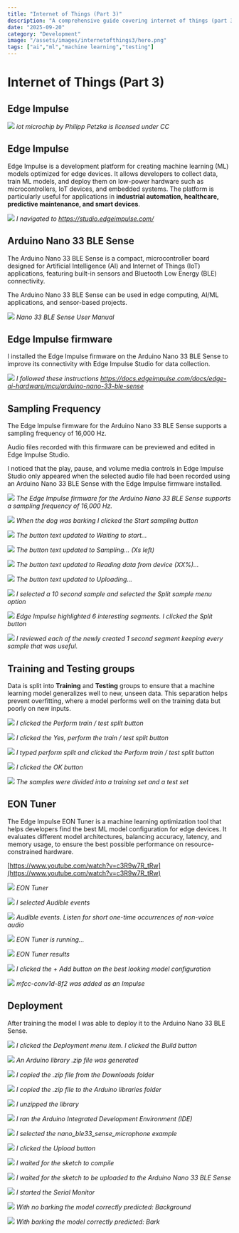 ```yaml
---
title: "Internet of Things (Part 3)"
description: "A comprehensive guide covering internet of things (part 3)"
date: "2025-09-20"
category: "Development"
image: "/assets/images/internetofthings3/hero.png"
tags: ["ai","ml","machine learning","testing"]
---
```


# Internet of Things (Part 3)

## Edge Impulse

![](/assets/images/internetofthings3/iot-microchip.svg)
*iot microchip by Philipp Petzka is licensed under CC*


## Edge Impulse

Edge Impulse is a development platform for creating machine learning (ML) models optimized for edge devices. It allows developers to collect data, train ML models, and deploy them on low-power hardware such as microcontrollers, IoT devices, and embedded systems. The platform is particularly useful for applications in **industrial automation, healthcare, predictive maintenance, and smart devices**.

![](/assets/images/internetofthings3/screenshot-2025-03-01-at-9.04.25am-2136x1234.png)
*I navigated to https://studio.edgeimpulse.com/*


## Arduino Nano 33 BLE Sense

The Arduino Nano 33 BLE Sense is a compact, microcontroller board designed for Artificial Intelligence (AI) and Internet of Things (IoT) applications, featuring built-in sensors and Bluetooth Low Energy (BLE) connectivity. 

The Arduino Nano 33 BLE Sense can be used in edge computing, AI/ML applications, and sensor-based projects.

![](/assets/images/internetofthings3/nano33-ble-sense-650x374.png)
*Nano 33 BLE Sense User Manual*


## Edge Impulse firmware

I installed the Edge Impulse firmware on the Arduino Nano 33 BLE Sense to improve its connectivity with Edge Impulse Studio for data collection.

![](/assets/images/internetofthings3/482410156-627953613276540-5451296773514265879-n-859x450.png)
*I followed these instructions https://docs.edgeimpulse.com/docs/edge-ai-hardware/mcu/arduino-nano-33-ble-sense*


## Sampling Frequency

The Edge Impulse firmware for the Arduino Nano 33 BLE Sense supports a sampling frequency of 16,000 Hz.

Audio files recorded with this firmware can be previewed and edited in Edge Impulse Studio.

I noticed that the play, pause, and volume media controls in Edge Impulse Studio only appeared when the selected audio file had been recorded using an Arduino Nano 33 BLE Sense with the Edge Impulse firmware installed.

![](/assets/images/internetofthings3/482435269-1145132687404726-4716611611337756326-n-1102x688.png)
*The Edge Impulse firmware for the Arduino Nano 33 BLE Sense supports a sampling frequency of 16,000 Hz.*

![](/assets/images/internetofthings3/476496236-1162144762281696-6300659400931351561-n-1359x645.png)
*When the dog was barking I clicked the Start sampling button*

![](/assets/images/internetofthings3/476504697-664391085933372-6833322121764778224-n-1366x673.png)
*The button text updated to Waiting to start...*

![](/assets/images/internetofthings3/476492243-9287067184705791-2599704835014173228-n-1365x696.png)
*The button text updated to Sampling... (Xs left)*

![](/assets/images/internetofthings3/476497092-484165971427295-7355111782948313514-n-1366x690.png)
*The button text updated to Reading data from device (XX%)...*

![](/assets/images/internetofthings3/476497322-1578815952747483-1090199327499510722-n-1366x680.png)
*The button text updated to Uploading...*

![](/assets/images/internetofthings3/screenshot-2025-03-01-at-1.08.35pm-2136x911.png)
*I selected a 10 second sample and selected the Split sample menu option*

![](/assets/images/internetofthings3/screenshot-2025-03-01-at-1.10.25pm-2136x1344.png)
*Edge Impulse highlighted 6 interesting segments. I clicked the Split button*

![](/assets/images/internetofthings3/screenshot-2025-03-01-at-1.55.50pm-2136x1100.png)
*I reviewed each of the newly created 1 second segment keeping every sample that was useful.*


## Training and Testing groups

Data is split into **Training** and **Testing** groups to ensure that a machine learning model generalizes well to new, unseen data. This separation helps prevent overfitting, where a model performs well on the training data but poorly on new inputs.

![](/assets/images/internetofthings3/screenshot-2025-03-01-at-5.44.44pm-2136x712.png)
*I clicked the Perform train / test split button*

![](/assets/images/internetofthings3/screenshot-2025-03-01-at-5.45.21pm-2136x1103.png)
*I clicked the Yes, perform the train / test split button*

![](/assets/images/internetofthings3/screenshot-2025-03-01-at-5.45.49pm-2136x1099.png)
*I typed perform split and clicked the Perform train / test split button*

![](/assets/images/internetofthings3/screenshot-2025-03-01-at-5.46.10pm-2136x1110.png)
*I clicked the OK button*

![](/assets/images/internetofthings3/screenshot-2025-03-01-at-5.47.22pm-2136x1173.png)
*The samples were divided into a training set and a test set*


## EON Tuner

The Edge Impulse EON Tuner is a machine learning optimization tool that helps developers find the best ML model configuration for edge devices. It evaluates different model architectures, balancing accuracy, latency, and memory usage, to ensure the best possible performance on resource-constrained hardware.

[https://www.youtube.com/watch?v=c3R9w7R_tRw](https://www.youtube.com/watch?v=c3R9w7R_tRw)

![](/assets/images/internetofthings3/screenshot-2025-03-01-at-5.54.42pm-2136x481.png)
*EON Tuner*

![](/assets/images/internetofthings3/screenshot-2025-03-01-at-5.55.55pm-2136x344.png)
*I selected Audible events*

![](/assets/images/internetofthings3/screenshot-2025-03-01-at-6.22.47pm-2136x1261.png)
*Audible events. Listen for short one-time occurrences of non-voice audio*

![](/assets/images/internetofthings3/screenshot-2025-03-01-at-5.58.09pm-2136x1173.png)
*EON Tuner is running...*

![](/assets/images/internetofthings3/screenshot-2025-03-01-at-6.07.06pm-2136x1165.png)
*EON Tuner results*

![](/assets/images/internetofthings3/screenshot-2025-03-01-at-6.27.34pm-2136x1001.png)
*I clicked the + Add button on the best looking model configuration*

![](/assets/images/internetofthings3/screenshot-2025-03-01-at-6.28.07pm-2136x1088.png)
*mfcc-conv1d-8f2 was added as an Impulse*


## Deployment

After training the model I was able to deploy it to the Arduino Nano 33 BLE Sense.

![](/assets/images/internetofthings3/screenshot-2025-03-01-at-6.29.25pm-2136x1177.png)
*I clicked the Deployment menu item. I clicked the Build button*

![](/assets/images/internetofthings3/screenshot-2025-03-01-at-6.30.56pm-2136x966.png)
*An Arduino library .zip file was generated*

![](/assets/images/internetofthings3/screenshot-2025-03-01-at-6.31.41pm-1758x204.png)
*I copied the .zip file from the Downloads folder*

![](/assets/images/internetofthings3/screenshot-2025-03-01-at-6.33.14pm-1754x324.png)
*I copied the .zip file to the Arduino libraries folder*

![](/assets/images/internetofthings3/screenshot-2025-03-01-at-6.37.25pm-1758x1150.png)
*I unzipped the library*

![](/assets/images/internetofthings3/screenshot-2025-03-01-at-6.35.20pm-2136x292.png)
*I ran the Arduino Integrated Development Environment (IDE)*

![](/assets/images/internetofthings3/screenshot-2025-03-01-at-6.38.40pm-2136x1288.png)
*I selected the nano_ble33_sense_microphone example*

![](/assets/images/internetofthings3/screenshot-2025-03-01-at-6.39.38pm-2136x237.png)
*I clicked the Upload button*

![](/assets/images/internetofthings3/screenshot-2025-03-01-at-6.40.32pm-2136x1241.png)
*I waited for the sketch to compile*

![](/assets/images/internetofthings3/screenshot-2025-03-01-at-6.44.58pm-2136x1200.png)
*I waited for the sketch to be uploaded to the Arduino Nano 33 BLE Sense*

![](/assets/images/internetofthings3/screenshot-2025-03-01-at-6.45.39pm-2136x347.png)
*I started the Serial Monitor*

![](/assets/images/internetofthings3/screenshot-2025-03-01-at-6.47.04pm-2136x1232.png)
*With no barking the model correctly predicted: Background*

![](/assets/images/internetofthings3/screenshot-2025-03-01-at-7.20.55pm-2136x1238.png)
*With barking the model correctly predicted: Bark*
